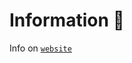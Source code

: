 # Information 📖

Info on [`website`](https://mcengine-website.github.io/artificialintelligence/api/)
